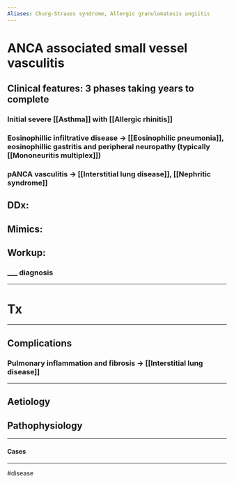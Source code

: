 ```yaml
---
Aliases: Churg-Strauss syndrome, Allergic granulomatosis angiitis
---
```

# ANCA associated small vessel vasculitis
## Clinical features: 3 phases taking years to complete 
### Initial severe [[Asthma]] with [[Allergic rhinitis]]
### Eosinophillic infiltrative disease -> [[Eosinophilic pneumonia]], eosinophillic gastritis and peripheral neuropathy (typically [[Mononeuritis multiplex]])
### pANCA vasculitis -> [[Interstitial lung disease]], [[Nephritic syndrome]]
## DDx:
###
## Mimics:
###
## Workup:
### ___ diagnosis
---
# Tx

---
## Complications
### Pulmonary inflammation and fibrosis -> [[Interstitial lung disease]]

---
## Aetiology
## Pathophysiology

---
#### Cases


---
#disease 
